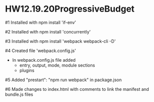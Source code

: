# HW12.19.20ProgressiveBudget

#1 Installed with npm install 'if-env'

#2 Installed with npm install 'concurrently'

#3 Installed with npm install 'webpack webpack-cli -D'

#4 Created file 'webpack.config.js'
- In webpack.config.js file added
    - entry, output, mode, module sections
    - plugins

#5 Added "prestart": "npm run webpack" in package.json

#6 Made changes to index.html with comments to link the manifest and bundle.js files

